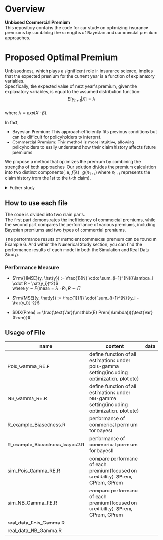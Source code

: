 # Overview
**Unbiased Commercial Premium**  
This repository contains the code for our study on optimizing insurance premiums by combining the strengths of Bayesian and commercial premium approaches.

# Proposed Optimal Premium
Unbiasedness, which plays a significant role in insurance science, implies that the expected premium for the current year is a function of explanatory variables.  
Specifically, the expected value of next year's premium, given the explanatory variables, is equal to the assumed distribution function:  
$$E[y_{t+1} | X] = \lambda$$   
where $\lambda \equiv exp(X\cdot \beta)$.

In fact,
* Bayesian Premium: This approach efficiently fits previous conditions but can be difficult for policyholders to interpret.
* Commercial Premium: This method is more intuitive, allowing policyholders to easily understand how their claim history affects future premiums  

We propose a method that optimizes the premium by combining the strengths of both approaches. Our solution divides the premium calculation into two distinct components(i.e, $f(\lambda) \cdot g(n_{1:t})$ where $n_{1:t}$ represents the claim history from the 1st to the t-th claim).

<details>
	<summary>Futher study</summary>
  	<div markdown="1">
      Additionally, we show that under certain conditions in a random effects setting, <b>the Bayesian premium can be equivalent to the commercial premium</b>, providing a straightforward and effective solution.
  	</div>
</details>

## How to use each file  
The code is divided into two main parts.   
The first part demonstrates the inefficiency of commercial premiums, while the second part compares the performance of various premiums, including Bayesian premiums and two types of commercial premiums.   

The performance results of inefficient commercial premium can be found in Example 6.
And within the Numerical Study section, you can find the performance results of each model in both the Simulation and Real Data Study).

### Performance Measure
* $\rm{HMSE}(y, \hat{y}) := \frac{1}{N} \cdot \sum_{i=1}^{N}{(\lambda_i \cdot R - \hat{y_i})^2}$  
  where $y \sim F(\text{mean} = \lambda \cdot R), R \sim \Pi$
  
* $\rm{MSE}(y, \hat{y}) := \frac{1}{N} \cdot \sum_{i=1}^{N}{(y_i - \hat{y_i})^2}$  
  
* $DIX(Prem) := \frac{\text{Var}(\mathbb{E}(Prem|\lambda))}{\text{Var}(Prem)}$

 
## Usage of File
|name|content|data|
|---|---|---|
|Pois_Gamma_RE.R|define function of all estimations under pois-gamma setting(including optimization, plot etc)||
|NB_Gamma_RE.R|define function of all estimations under NB-gamma setting(including optimization, plot etc)||
|R_example_Biasedness.R|performance of commerical permium for bayesI||
|R_example_Biasedness_bayes2.R|performance of commerical permium for bayesII||
|sim_Pois_Gamma_RE.R|compare performane of each premium(focused on credibility): SPrem, CPrem, GPrem||
|sim_NB_Gamma_RE.R|compare performane of each premium(focused on credibility): SPrem, CPrem, GPrem||
|real_data_Pois_Gamma.R|||
|real_data_NB_Gamma.R|||


